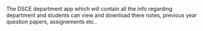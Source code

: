 The DSCE department app which will contain all the info regarding
department and students can view and download there notes, previous year
question papers, assignements etc..

